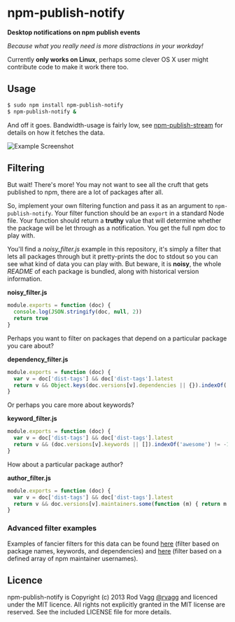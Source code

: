 # npm-publish-notify

**Desktop notifications on npm publish events**

*Because what you really need is more distractions in your workday!*

Currently **only works on Linux**, perhaps some clever OS X user might contribute code to make it work there too.

## Usage

```sh
$ sudo npm install npm-publish-notify
$ npm-publish-notify &
```

And off it goes. Bandwidth-usage is fairly low, see [npm-publish-stream](https://github.com/rvagg/node-npm-publish-stream) for details on how it fetches the data.

![Example Screenshot](https://raw.github.com/rvagg/npm-publish-notify/master/example_screenshot.png)

## Filtering

But wait! There's more! You may not want to see all the cruft that gets published to npm, there are a lot of packages after all.

So, implement your own filtering function and pass it as an argument to `npm-publish-notify`. Your filter function should be an `export` in a standard Node file. Your function should return a **truthy** value that will determine whether the package will be let through as a notification. You get the full npm doc to play with.

You'll find a *noisy_filter.js* example in this repository, it's simply a filter that lets all packages through but it pretty-prints the doc to stdout so you can see what kind of data you can play with. But beware, it is **noisy**, the whole *README* of each package is bundled, along with historical version information.

**noisy_filter.js**

```js
module.exports = function (doc) {
  console.log(JSON.stringify(doc, null, 2))
  return true
}
```

Perhaps you want to filter on packages that depend on a particular package you care about?

**dependency_filter.js**

```js
module.exports = function (doc) {
  var v = doc['dist-tags'] && doc['dist-tags'].latest
  return v && Object.keys(doc.versions[v].dependencies || {}).indexOf('my-special-package') != -1
}
```

Or perhaps you care more about keywords?

**keyword_filter.js**

```js
module.exports = function (doc) {
  var v = doc['dist-tags'] && doc['dist-tags'].latest
  return v && (doc.versions[v].keywords || []).indexOf('awesome') != -1
}
```

How about a particular package author?

**author_filter.js**

```js
module.exports = function (doc) {
  var v = doc['dist-tags'] && doc['dist-tags'].latest
  return v && doc.versions[v].maintainers.some(function (m) { return m.name == 'substack' })
}
```

### Advanced filter examples

Examples of fancier filters for this data can be found [here](https://github.com/rvagg/level-bot/blob/master/level-filter-stream.js) (filter based on package names, keywords, and dependencies) and [here](https://github.com/polyhack/polyhackbot/blob/master/npm-maintainer-filter-stream.js) (filter based on a defined array of npm maintainer usernames).


## Licence

npm-publish-notify is Copyright (c) 2013 Rod Vagg [@rvagg](https://twitter.com/rvagg) and licenced under the MIT licence. All rights not explicitly granted in the MIT license are reserved. See the included LICENSE file for more details.